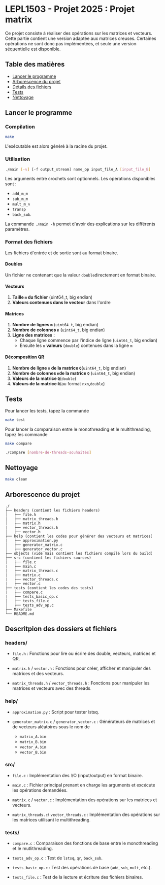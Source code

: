 # LEPL1503 - Projet 2025 : Projet matrix

Ce projet consiste à réaliser des opérations sur les matrices et vecteurs.
Cette partie contient une version adaptée aux matrices creuses. 
Certaines opérations ne sont donc pas implémentées, et seule une version séquentielle est disponible.

## Table des matières
- [Lancer le programme](#lancer-le-programme)
- [Arborescence du projet](#arborescence-du-projet)
- [Détails des fichiers](#descritpion-des-dossiers-et-fichiers)
- [Tests](#tests)
- [Nettoyage](#nettoyage)

## Lancer le programme
### Compilation

```sh
make
```

L'exécutable est alors généré à la racine du projet.

### Utilisation

```sh
./main [-v] [-f output_stream] name_op input_file_A [input_file_B]
```

Les arguments entre crochets sont optionnels.
Les opérations disponibles sont : 
- ```add_m_m```
-  ```sub_m_m```
-  ```mult_m_v```
-  ```transp```
- ```back_sub```.

La commande ```./main -h``` permet d'avoir des explications sur les différents paramètres.

### Format des fichiers
Les fichiers d'entrée et de sortie sont au format binaire.

#### Doubles
Un fichier ne contenant que la valeur `double`directement en format binaire.

#### Vecteurs
1. **Taille `m` du fichier** (uint64_t, big endian)
2. **Valeurs contenues dans le vecteur** dans l'ordre

#### Matrices
1. **Nombre de lignes `m`** (`uint64_t`, big endian)
2. **Nombre de colonnes `n`** (`uint64_t`, big endian)
3. **Ligne des matrices** :
    - Chaque ligne commence par l'indice de ligne (`uint64_t`, big endian)
    - Ensuite les `n` **valeurs** (`double`) contenues dans la ligne `m`

#### Décomposition QR
1. **Nombre de ligne `m` de la matrice `Q`**(`uint64_t`, big endian)
2. **Nombre de colonnes `n`de la matrice `Q`** (`uint64_t`, big endian)
3. **Valeurs de la matrice `Q`**(`double`)
4. **Valeurs de la matrice `R`**(au format `nxn`,`double`)

## Tests
Pour lancer les tests, tapez la commande

```sh
make test
```

Pour lancer la comparaison entre le monothreading et le multithreading, tapez les commande 

```sh
make compare
```
```sh
./compare [nombre-de-threads-souhaités]
```


## Nettoyage
```sh
make clean
```
## Arborescence du projet

```
./
├── headers (contient les fichiers headers)
│   ├── file.h
|   ├── matrix_threads.h
│   ├── matrix.h
|   ├── vector_threads.h
│   ├── vector.h
├── help (contient les codes pour générer des vecteurs et matrices)
|   ├── approximation.py
│   ├── generator_matrix.c
│   ├── generator_vector.c
├── objects (vide mais contient les fichiers compilé lors du build)
├── src (contient les fichiers sources)
|   ├── file.c
|   ├── main.c
|   ├── matrix_threads.c
|   ├── matrix.c
|   ├── vector_threads.c
|   ├── vector.c
├── tests (contient les codes des tests)
|   ├── compare.c
|   ├── tests_basic_op.c
|   ├── tests_file.c
│   ├── tests_adv_op.c
├── Makefile
└── README.md
```
## Descritpion des dossiers et fichiers

### headers/

- ```file.h``` : Fonctions pour lire ou écrire des double, vecteurs, matrices et QR.

- ```matrix.h``` / ```vector.h``` : Fonctions pour créer, afficher et manipuler des matrices et des vecteurs.

- ```matrix_threads.h``` / ```vector_threads.h``` : Fonctions pour manipuler les matrices et vecteurs avec des threads.



### help/

- ```approximation.py``` : Script pour tester lstsq.

- ```generator_matrix.c``` / ```generator_vector.c``` : Générateurs de matrices et de vecteurs aléatoires sous le nom de 
    - `matrix_A.bin`
    - `matrix_B.bin`
    - `vector_A.bin`
    - `vector_B.bin`

### src/ 


- ```file.c``` : Implémentation des I/O (input/output) en format binaire.

- ```main.c``` : Fichier principal prenant en charge les arguments et excécute les opérations demandées.

- ```matrix.c``` / ```vector.c``` : Implémentation des opérations sur les matrices et vecteurs.

- ```matrix_threads.c```/ ```vector_threads.c``` : Implémentation des opérations sur les matrices utilisant le multithreading.


### tests/

- ```compare.c``` : Comparaison des fonctions de base entre le monothreading et le mutlithreading.

- ```tests_adv_op.c``` : Test de `lstsq`, `qr`, `back_sub`.

- ```tests_basic_op.c``` : Test des opérations de base (`add`, `sub`, `mult`, etc.).

- ```tests_file.c``` : Test de la lecture et écriture des fichiers binaires.





